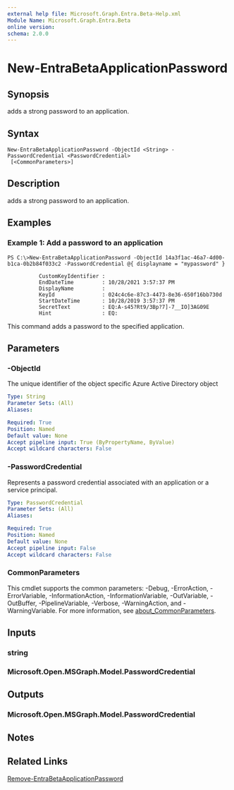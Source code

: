 ```yaml
---
external help file: Microsoft.Graph.Entra.Beta-Help.xml
Module Name: Microsoft.Graph.Entra.Beta
online version:
schema: 2.0.0
---
```


# New-EntraBetaApplicationPassword

## Synopsis
adds a strong password to an application.

## Syntax

```
New-EntraBetaApplicationPassword -ObjectId <String> -PasswordCredential <PasswordCredential>
 [<CommonParameters>]
```

## Description
adds a strong password to an application.

## Examples

### Example 1: Add a password to an application
```
PS C:\>New-EntraBetaApplicationPassword -ObjectId 14a3f1ac-46a7-4d00-b1ca-0b2b84f033c2 -PasswordCredential @{ displayname = "mypassword" }

          CustomKeyIdentifier :
          EndDateTime         : 10/28/2021 3:57:37 PM
          DisplayName         :
          KeyId               : 024c4c6e-87c3-4473-8e36-650f16bb730d
          StartDateTime       : 10/28/2019 3:57:37 PM
          SecretText          : EQ:A-s45?Rt9/3Bp?7]-7__IO]3AG09E
          Hint                : EQ:
```

This command adds a password to the specified application.

## Parameters

### -ObjectId
The unique identifier of the object specific Azure Active Directory object

```yaml
Type: String
Parameter Sets: (All)
Aliases:

Required: True
Position: Named
Default value: None
Accept pipeline input: True (ByPropertyName, ByValue)
Accept wildcard characters: False
```

### -PasswordCredential
Represents a password credential associated with an application or a service principal.

```yaml
Type: PasswordCredential
Parameter Sets: (All)
Aliases:

Required: True
Position: Named
Default value: None
Accept pipeline input: False
Accept wildcard characters: False
```

### CommonParameters
This cmdlet supports the common parameters: -Debug, -ErrorAction, -ErrorVariable, -InformationAction, -InformationVariable, -OutVariable, -OutBuffer, -PipelineVariable, -Verbose, -WarningAction, and -WarningVariable. For more information, see [about_CommonParameters](https://go.microsoft.com/fwlink/?LinkID=113216).

## Inputs

### string
### Microsoft.Open.MSGraph.Model.PasswordCredential
## Outputs

### Microsoft.Open.MSGraph.Model.PasswordCredential
## Notes

## Related Links

[Remove-EntraBetaApplicationPassword]()

